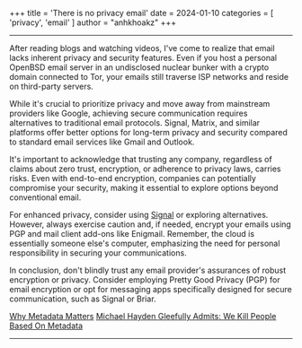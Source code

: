 +++
title = 'There is no privacy email'
date = 2024-01-10
categories = [
    'privacy',
    'email'
]
author = "anhkhoakz"
+++

---

After reading blogs and watching videos, I've come to realize that email lacks inherent privacy and security features.
Even if you host a personal OpenBSD email server in an undisclosed nuclear bunker with a crypto domain connected to Tor, your emails still traverse ISP networks and reside on third-party servers.

While it's crucial to prioritize privacy and move away from mainstream providers like Google, achieving secure communication requires alternatives to traditional email protocols.
Signal, Matrix, and similar platforms offer better options for long-term privacy and security compared to standard email services like Gmail and Outlook.

It's important to acknowledge that trusting any company, regardless of claims about zero trust, encryption, or adherence to privacy laws, carries risks.
Even with end-to-end encryption, companies can potentially compromise your security, making it essential to explore options beyond conventional email.

For enhanced privacy, consider using [Signal](https://signal.org/) or exploring alternatives.
However, always exercise caution and, if needed, encrypt your emails using PGP and mail client add-ons like Enigmail.
Remember, the cloud is essentially someone else's computer, emphasizing the need for personal responsibility in securing your communications.

In conclusion, don't blindly trust any email provider's assurances of robust encryption or privacy.
Consider employing Pretty Good Privacy (PGP) for email encryption or opt for messaging apps specifically designed for secure communication, such as Signal or Briar.

[Why Metadata Matters](https://ssd.eff.org/module/why-metadata-matters)
[Michael Hayden Gleefully Admits: We Kill People Based On Metadata ](https://rightedition.com/2014/05/13/michael-hayden-gleefully-admits-kill-people-based-metadata/)

---
